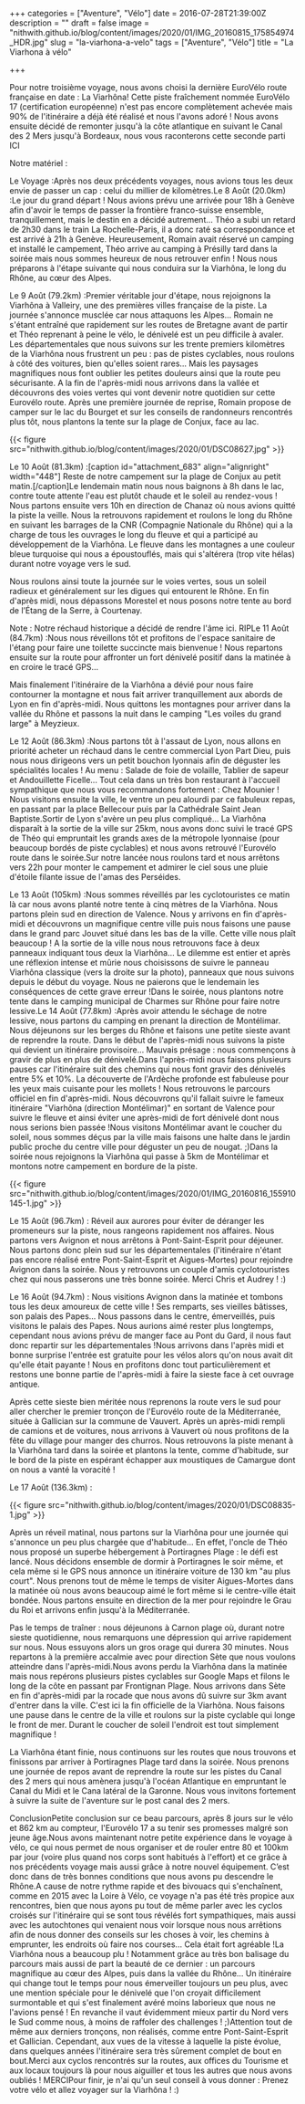 +++
categories = ["Aventure", "Vélo"]
date = 2016-07-28T21:39:00Z
description = ""
draft = false
image = "nithwith.github.io/blog/content/images/2020/01/IMG_20160815_175854974_HDR.jpg"
slug = "la-viarhona-a-velo"
tags = ["Aventure", "Vélo"]
title = "La Viarhona à vélo"

+++


Pour notre troisième voyage, nous avons choisi la dernière EuroVélo route française en date : La Viarhôna! Cette piste fraîchement nommée EuroVélo 17 (certification européenne) n'est pas encore complètement achevée mais 90% de l'itinéraire a déjà été réalisé et nous l'avons adoré ! Nous avons ensuite décidé de remonter jusqu'à la côte atlantique en suivant le Canal des 2 Mers jusqu'à Bordeaux, nous vous raconterons cette seconde parti ICI

Notre matériel :

Le Voyage  :Après nos deux précédents voyages, nous avions tous les deux envie de passer un cap : celui du millier de kilomètres.Le 8 Août (20.0km) :Le jour du grand départ ! Nous avions prévu une arrivée pour 18h à Genève afin d'avoir le temps de passer la frontière franco-suisse ensemble, tranquillement, mais le destin en a décidé autrement... Théo a subi un retard de 2h30 dans le train La Rochelle-Paris, il a donc raté sa correspondance et est arrivé à 21h à Genève. Heureusement, Romain avait réservé un camping et installé le campement, Théo arrive au camping à Présilly tard dans la soirée mais nous sommes heureux de nous retrouver enfin ! Nous nous préparons à l'étape suivante qui nous conduira sur la Viarhôna, le long du Rhône, au cœur des Alpes.

Le 9 Août (79.2km) :Premier véritable jour d'étape, nous rejoignons la Viarhôna à Valleiry, une des premières villes française de la piste. La journée s'annonce musclée car nous attaquons les Alpes... Romain ne s'étant entraîné que rapidement sur les routes de Bretagne avant de partir et Théo reprenant à peine le vélo, le dénivelé est un peu difficile à avaler. Les départementales que nous suivons sur les trente premiers kilomètres de la Viarhôna nous frustrent un peu : pas de pistes cyclables, nous roulons à côté des voitures, bien qu'elles soient rares... Mais les paysages magnifiques nous font oublier les petites douleurs ainsi que la route peu sécurisante. A la fin de l'après-midi nous arrivons dans la vallée et découvrons des voies vertes qui vont devenir notre quotidien sur cette Eurovélo route. Après une première journée de reprise, Romain propose de camper sur le lac du Bourget et sur les conseils de randonneurs rencontrés plus tôt, nous plantons la tente sur la plage de Conjux, face au lac.

{{< figure src="nithwith.github.io/blog/content/images/2020/01/DSC08627.jpg" >}}

Le 10 Août (81.3km) :[caption id="attachment_683" align="alignright" width="448"] Reste de notre campement sur la plage de Conjux au petit matin.[/caption]Le lendemain matin nous nous baignons à 8h dans le lac, contre toute attente l'eau est plutôt chaude et le soleil au rendez-vous ! Nous partons ensuite vers 10h en direction de Chanaz où nous avions quitté la piste la veille. Nous la retrouvons rapidement et roulons le long du Rhône en suivant les barrages de la CNR (Compagnie Nationale du Rhône) qui a la charge de tous les ouvrages le long du fleuve et qui a participé au développement de la Viarhôna. Le fleuve dans les montagnes a une couleur bleue turquoise qui nous a époustouflés, mais qui s'altérera (trop vite hélas) durant notre voyage vers le sud.

Nous roulons ainsi toute la journée sur le voies vertes, sous un soleil radieux et généralement sur les digues qui entourent le Rhône. En fin d'après midi, nous dépassons Morestel et nous  posons notre tente au bord de l’Étang de la Serre, à Courtenay.

Note : Notre réchaud historique a décidé de rendre l'âme ici. RIPLe 11 Août (84.7km) :Nous nous réveillons tôt et profitons de l'espace sanitaire de l'étang pour faire une toilette succincte mais bienvenue ! Nous repartons ensuite sur la route pour affronter un fort dénivelé positif dans la matinée à en croire le tracé GPS...

Mais finalement l'itinéraire de la Viarhôna a dévié pour nous faire contourner la montagne et nous fait arriver tranquillement aux abords de Lyon en fin d'après-midi. Nous quittons les montagnes pour arriver dans la vallée du Rhône et passons la nuit dans le camping "Les voiles du grand large" à Meyzieux.

Le 12 Août (86.3km) :Nous partons tôt à l'assaut de Lyon, nous allons en priorité acheter un réchaud dans le centre commercial Lyon Part Dieu, puis nous nous dirigeons vers un petit bouchon lyonnais afin de déguster les spécialités locales ! Au menu : Salade de foie de volaille, Tablier de sapeur et Andouillette Ficelle... Tout cela dans un très bon restaurant à l'accueil sympathique que nous vous recommandons fortement : Chez Mounier ! Nous visitons ensuite la ville, le ventre un peu alourdi par ce fabuleux repas, en passant par la place Bellecour puis par la Cathédrale Saint Jean Baptiste.Sortir de Lyon s'avère un peu plus compliqué... La Viarhôna disparaît à la sortie de la ville sur 25km, nous avons donc suivi le tracé GPS de Théo qui empruntait les grands axes de la métropole lyonnaise (pour beaucoup bordés de piste cyclables) et nous avons retrouvé l'Eurovélo route dans le soirée.Sur notre lancée nous roulons tard et nous arrêtons vers 22h pour monter le campement et admirer le ciel sous une pluie d'étoile filante issue de l'amas des Perséides.

Le 13 Août (105km) :Nous sommes réveillés par les cyclotouristes ce matin là car nous avons planté notre tente à cinq mètres de la Viarhôna. Nous partons plein sud en direction de Valence. Nous y arrivons en fin d'après-midi et découvrons un magnifique centre ville puis nous faisons une pause dans le grand parc Jouvet situé dans les bas de la ville. Cette ville nous plaît beaucoup ! A la sortie de la ville nous nous retrouvons face à deux panneaux indiquant tous deux la Viarhôna... Le dilemme est entier et après une réflexion intense et mûrie nous choisissons de suivre le panneau Viarhôna classique (vers la droite sur la photo), panneaux que nous suivons depuis le début du voyage. Nous ne paierons que le lendemain les conséquences de cette grave erreur !Dans le soirée, nous plantons notre tente dans le camping municipal de Charmes sur Rhône pour faire notre lessive.Le 14 Août (77.8km) :Après avoir attendu le séchage de notre lessive, nous partons du camping en prenant la direction de Montélimar. Nous déjeunons sur les berges du Rhône et faisons une petite sieste avant de reprendre la route. Dans le début de l'après-midi nous suivons la piste qui devient un itinéraire provisoire... Mauvais présage : nous commençons à gravir de plus en plus de dénivelé.Dans l'après-midi nous faisons plusieurs pauses car l'itinéraire suit des chemins qui nous font gravir des dénivelés entre 5% et 10%. La découverte de l'Ardèche profonde est fabuleuse pour les yeux mais cuisante pour les mollets ! Nous retrouvons le parcours officiel en fin d'après-midi. Nous découvrons qu'il fallait suivre le fameux itinéraire  "Viarhôna (direction Montélimar)" en sortant de Valence pour suivre le fleuve et ainsi éviter une après-midi de fort dénivelé dont nous nous serions bien passée !Nous visitons Montélimar avant le coucher du soleil, nous sommes déçus par la ville mais faisons une halte dans le jardin public proche du centre ville pour déguster un peu de nougat. ;)Dans la soirée nous rejoignons la Viarhôna qui passe à 5km de Montélimar et montons notre campement en bordure de la piste.

{{< figure src="nithwith.github.io/blog/content/images/2020/01/IMG_20160816_155910145-1.jpg" >}}

Le 15 Août (96.7km) :  Réveil aux aurores pour éviter de déranger les promeneurs sur la piste, nous rangeons rapidement nos affaires. Nous partons vers Avignon et nous arrêtons à Pont-Saint-Esprit pour déjeuner. Nous partons donc plein sud sur les départementales (l'itinéraire n'étant pas encore réalisé entre Pont-Saint-Esprit et Aigues-Mortes) pour rejoindre Avignon dans la soirée. Nous y retrouvons un couple d'amis cyclotouristes chez qui nous passerons une très bonne soirée. Merci Chris et Audrey ! :)

Le 16 Août (94.7km) :  Nous visitions Avignon dans la matinée et tombons tous les deux amoureux de cette ville ! Ses remparts, ses vieilles bâtisses, son palais des Papes... Nous passons dans le centre, émerveillés, puis visitons le palais des Papes. Nous aurions aimé rester plus longtemps, cependant nous avions prévu de manger face au Pont du Gard, il nous faut donc repartir sur les départementales !Nous arrivons dans l'après midi et bonne surprise l'entrée est gratuite pour les vélos alors qu'on nous avait dit qu'elle était payante ! Nous en profitons donc tout particulièrement et restons une bonne partie de l'après-midi à faire la sieste face à cet ouvrage antique.

 Après cette sieste bien méritée nous reprenons la route vers le sud pour aller chercher le premier tronçon de l'Eurovélo route de la Méditerranée, située à Gallician sur la commune de Vauvert. Après un après-midi rempli de camions et de voitures, nous arrivons à Vauvert où nous profitons de la fête du village pour manger des churros. Nous retrouvons la piste menant à la Viarhôna tard dans la soirée et plantons la tente, comme d'habitude, sur le bord de la piste en espérant échapper aux moustiques de Camargue dont on nous a vanté la voracité !

Le 17 Août (136.3km) : 

{{< figure src="nithwith.github.io/blog/content/images/2020/01/DSC08835-1.jpg" >}}

Après un réveil matinal, nous partons sur la Viarhôna pour une journée qui s'annonce un peu plus chargée que d'habitude... En effet, l'oncle de Théo nous proposé un superbe hébergement à Portiragnes Plage : le défi est lancé. Nous décidons ensemble de dormir à Portiragnes le soir même, et cela même si le GPS nous annonce un itinéraire voiture de 130 km "au plus court". Nous prenons tout de même le temps de visiter Aigues-Mortes dans la matinée où nous avons beaucoup aimé le fort même si le centre-ville était bondée. Nous partons ensuite en direction de la mer pour rejoindre le Grau du Roi et arrivons enfin jusqu'à la Méditerranée.

Pas le temps de traîner : nous déjeunons à Carnon plage où, durant notre sieste quotidienne, nous remarquons une dépression qui arrive rapidement sur nous. Nous essuyons alors un gros orage qui durera 30 minutes. Nous repartons à la première accalmie avec pour direction Sète que nous voulons atteindre dans l'après-midi.Nous avons perdu la Viarhôna dans la matinée mais nous repérons plusieurs pistes cyclables sur Google Maps et filons le long de la côte en passant par Frontignan Plage. Nous arrivons dans Sète en fin d'après-midi par la rocade que nous avons dû suivre sur 3km avant d'entrer dans la ville. C'est ici la fin officielle de la Viarhôna. Nous faisons une pause dans le centre de la ville et roulons sur la piste cyclable qui longe le front de mer. Durant le coucher de soleil l'endroit est tout simplement magnifique !

La Viarhôna étant finie, nous continuons sur les routes que nous trouvons et finissons par arriver à Portiragnes Plage tard dans la soirée. Nous prenons une journée de repos avant de reprendre la route sur les pistes du Canal des 2 mers qui nous amènera jusqu'à l'océan Atlantique en empruntant le Canal du Midi et le Cana latéral de la Garonne. Nous vous invitons fortement à suivre la suite de l'aventure sur le post canal des 2 mers.

ConclusionPetite conclusion sur ce beau parcours, après 8 jours sur le vélo et 862 km au compteur, l'Eurovélo 17 a su tenir ses promesses malgré son jeune âge.Nous avons maintenant notre petite expérience dans le voyage à vélo, ce qui nous permet de nous organiser et de rouler entre 80 et 100km par jour (voire plus quand nos corps sont habitués à l'effort) et ce grâce à nos précédents voyage mais aussi grâce à notre nouvel équipement. C’est donc dans de très bonnes conditions que nous avons pu descendre le Rhône.A cause de notre rythme rapide et des bivouacs qui s'enchaînent, comme en 2015 avec la Loire à Vélo, ce voyage n'a pas été très propice aux rencontres, bien que nous ayons pu tout de même parler avec les cyclos croisés sur l'itinéraire qui se sont tous révélés fort sympathiques, mais aussi avec les autochtones qui venaient nous voir lorsque nous nous arrêtions afin de nous donner des conseils sur les choses à voir, les chemins à emprunter, les endroits où faire nos courses... Cela était fort agréable !La Viarhôna nous a beaucoup plu ! Notamment grâce au très bon balisage du parcours mais aussi de part la beauté de ce dernier : un parcours magnifique au cœur des Alpes, puis dans la vallée du Rhône... Un itinéraire qui change tout le temps pour nous émerveiller toujours un peu plus, avec une mention spéciale pour le dénivelé que l'on croyait difficilement surmontable et qui s'est finalement avéré moins laborieux que nous ne l'avions pensé ! En revanche il vaut évidemment mieux partir du Nord vers le Sud comme nous, à moins de raffoler des challenges ! ;)Attention tout de même aux derniers tronçons, non réalisés, comme entre Pont-Saint-Esprit et Gallician. Cependant, aux vues de la vitesse à laquelle la piste évolue, dans quelques années l'itinéraire sera très sûrement complet de bout en bout.Merci aux cyclos rencontrés sur la routes, aux offices du Tourisme et aux locaux toujours là pour nous aiguiller et tous les autres que nous avons oubliés ! MERCIPour finir, je n'ai qu'un seul conseil à vous donner : Prenez votre vélo et allez voyager sur la Viarhôna ! :)





